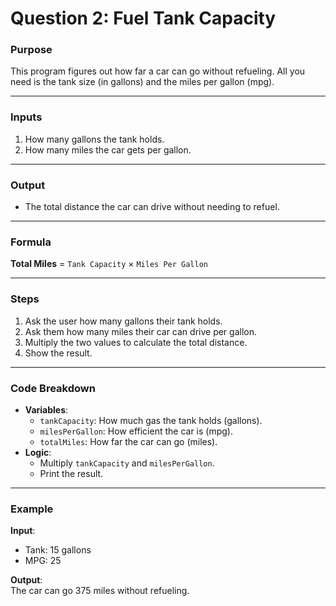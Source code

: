 # Question 2: Fuel Tank Capacity

### Purpose  
This program figures out how far a car can go without refueling. All you need is the tank size (in gallons) and the miles per gallon (mpg).  

---

### Inputs  
1. How many gallons the tank holds.  
2. How many miles the car gets per gallon.  

---

### Output  
- The total distance the car can drive without needing to refuel.  

---

### Formula  
**Total Miles** = `Tank Capacity` × `Miles Per Gallon`  

---

### Steps  
1. Ask the user how many gallons their tank holds.  
2. Ask them how many miles their car can drive per gallon.  
3. Multiply the two values to calculate the total distance.  
4. Show the result.  

---

### Code Breakdown  
- **Variables**:  
  - `tankCapacity`: How much gas the tank holds (gallons).  
  - `milesPerGallon`: How efficient the car is (mpg).  
  - `totalMiles`: How far the car can go (miles).  
- **Logic**:  
  - Multiply `tankCapacity` and `milesPerGallon`.  
  - Print the result.  

---

### Example  
**Input**:  
- Tank: 15 gallons  
- MPG: 25  

**Output**:  
The car can go 375 miles without refueling.
